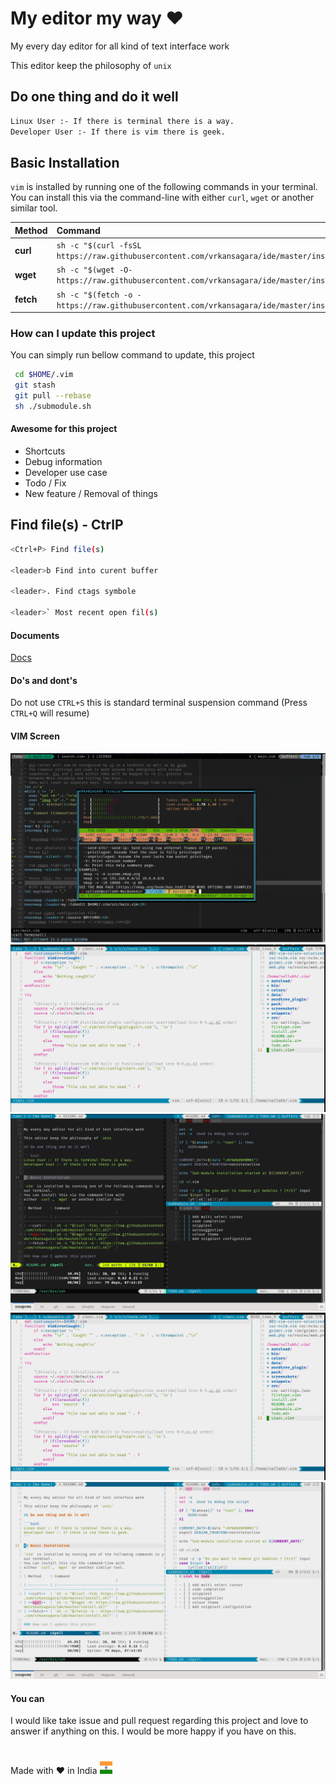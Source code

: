 # My editor my way :heart:


My every day editor for all kind of text interface work

This editor keep the philosophy of `unix`

## Do one thing and do it well

```bash
Linux User :- If there is terminal there is a way.
Developer User :- If there is vim there is geek.
```

## Basic Installation

`vim` is installed by running one of the following commands in your terminal.
You can install this via the command-line with
either `curl`, `wget` or another similar tool.

| Method    | Command                                                                                     |
| :-------- | :------------------------------------------------------------------------------------------ |
| **curl**  | `sh -c "$(curl -fsSL https://raw.githubusercontent.com/vrkansagara/ide/master/install.sh)"` |
| **wget**  | `sh -c "$(wget -O- https://raw.githubusercontent.com/vrkansagara/ide/master/install.sh)"`   |
| **fetch** | `sh -c "$(fetch -o - https://raw.githubusercontent.com/vrkansagara/ide/master/install.sh)"` |

### How can I update this project

You can simply run bellow command to update, this project

```bash
 cd $HOME/.vim
 git stash
 git pull --rebase
 sh ./submodule.sh
```

#### Awesome for this project

- Shortcuts
- Debug information
- Developer use case
- Todo / Fix
- New feature / Removal of things

## Find file(s) - CtrlP

~~~bash
<Ctrl+P> Find file(s)

<leader>b Find into curent buffer

<leader>. Find ctags symbole

<leader>` Most recent open fil(s)
~~~

#### Documents

[Docs](src/Docs/README.md)

#### Do's and dont's

Do not use `CTRL+S` this is standard terminal suspension
command (Press `CTRL+Q` will resume)

#### VIM Screen

  ![VimTerminal](src/Images/vim-terminal.png?raw=true "VimTerminal")
![Light](src/Images/light.png?raw=true "light")
![DarkVim](src/Images/dark-vim.png?raw=true "Dark VIM")
![Light](src/Images/light.png?raw=true "light")
![LightVim](src/Images/light-vim.png?raw=true "Light VIM")

#### You can

I would like take issue and pull request regarding this project and
love to answer if anything on this. I would be more happy if you have on this.

#
Made with :heart: in India
<img src="src/Images/India.svg" width="20" height="20">
